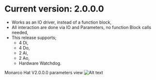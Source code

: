 # Current version: 2.0.0.0
- Works as an IO driver, instead of a function block,
- All interaction are done via IO and Parameters, no function Block calls needed,
- This release supports;
  * 4 Di,
  * 4 Do,
  * 2 Ai,
  * 2 Ao,
  * Hardware Watchdog.
  
Monarco Hat V2.0.0.0 parameters view
 ![Alt text](https://raw.githubusercontent.com/Aliazzzz/Monarco-HAT-library-for-CODESYS-V3/master/Monarco/2.0.0.0/pics/Monarco_HAT%20IO%20Mapping%202018-02-11_172304.png "Monarco Hat V2.0.0.0 parameters view")
